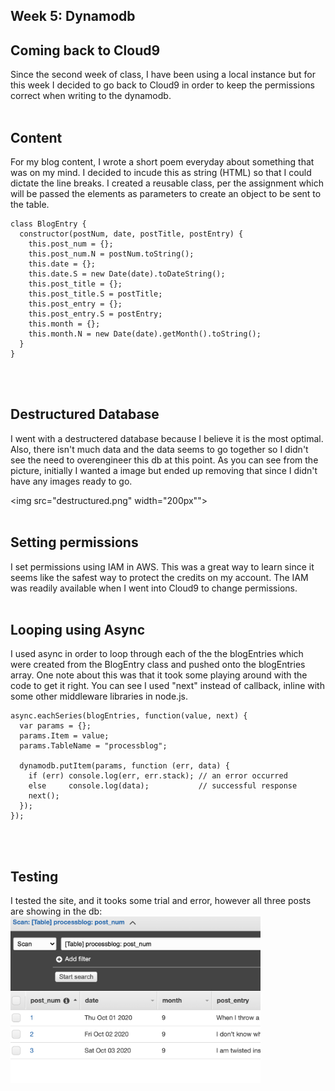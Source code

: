 ## Week 5: Dynamodb

## Coming back to Cloud9
Since the second week of class, I have been using a local instance but for this week
I decided to go back to Cloud9 in order to keep the permissions correct when
writing to the dynamodb. <br><br>

## Content
For my blog content, I wrote a short poem everyday about something that was on my mind.
I decided to incude this as string (HTML) so that I could dictate the line breaks. I created a reusable class, per the assignment which will be passed the elements as parameters to create an object to be sent to the table.<br>

```
class BlogEntry {
  constructor(postNum, date, postTitle, postEntry) {
    this.post_num = {};
    this.post_num.N = postNum.toString();
    this.date = {}; 
    this.date.S = new Date(date).toDateString();
    this.post_title = {};
    this.post_title.S = postTitle;
    this.post_entry = {};
    this.post_entry.S = postEntry;
    this.month = {};
    this.month.N = new Date(date).getMonth().toString();
  }
}
```
<br><br>

## Destructured Database
I went with a destructered database because I believe it is the most optimal.
Also, there isn't much data and the data seems to go together so I didn't
see the need to overengineer this db at this point. As you can see from the picture, initially I wanted a image but ended up removing that since I didn't have any images ready to go.<br>

<img src="destructured.png" width="200px""><br><br>

## Setting permissions
I set permissions using IAM in AWS. This was a great way to learn since it seems like
the safest way to protect the credits on my account. The IAM was readily available when I went into Cloud9 to change permissions.<br><br>

## Looping using Async
I used async in order to loop through each of the the blogEntries which were created from the BlogEntry class and pushed onto the blogEntries array. One note about this was that it took some playing around with the code to get it right. You can see I used "next" instead of callback, inline with some other middleware libraries in node.js.<br>

```
async.eachSeries(blogEntries, function(value, next) {
  var params = {};
  params.Item = value; 
  params.TableName = "processblog";
  
  dynamodb.putItem(params, function (err, data) {
    if (err) console.log(err, err.stack); // an error occurred
    else     console.log(data);           // successful response
    next();
  });
});
```
<br><br>

## Testing
I tested the site, and it tooks some trial and error, however all three posts 
are showing in the db:<br />
<img src="dynamo.png" width="400px">
